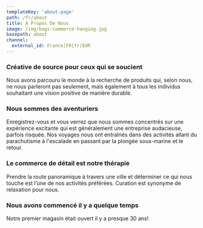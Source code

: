 ```yaml
---
templateKey: 'about-page'
path: /fr/about
title: À Propos De Nous
image: /img/bags-commerce-hanging.jpg
basepath: about
channel: 
  external_id: France|FR|fr|EUR
---
```

### Créative de source pour ceux qui se soucient
Nous avons parcouru le monde à la recherche de produits qui, selon nous, ne nous parleront pas seulement, mais également à tous les individus souhaitant une vision positive de manière durable.

### Nous sommes des aventuriers
Enregistrez-vous et vous verrez que nous sommes concentrés sur une expérience excitante qui est généralement une entreprise audacieuse, parfois risquée. Nos voyages nous ont entraînés dans des activités allant du parachutisme à l'escalade en passant par la plongée sous-marine et le retour.

### Le commerce de détail est notre thérapie
Prendre la route panoramique à travers une ville et déterminer ce qui nous touche est l’une de nos activités préférées. Curation est synonyme de relaxation pour nous.

### Nous avons commencé il y a quelque temps
Notre premier magasin était ouvert il y a presque 30 ans!
